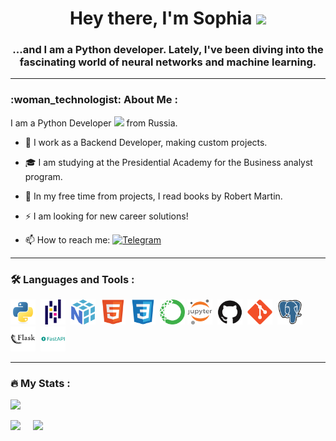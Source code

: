 <!-- ![header](https://capsule-render.vercel.app/api?type=waving&color=gradient&height=256&section=header&text=Hey%20there!&fontSize=75&animation=fadeIn&fontAlignY=38&desc=I'm%20Sophia,%20welcome%20to%20my%20Githab%20profile!&descAlignY=51&descAlign=62)
-->

<h1 align="center">
  Hey there, I'm Sophia <img src="https://media.giphy.com/media/hvRJCLFzcasrR4ia7z/giphy.gif" width="30px"/><br>
</h1>

<h3 align="center">
  ...and I am a Python developer. Lately, I've been diving into the fascinating world of neural networks and machine learning.
</h3>


---

<h3> 
  :woman_technologist:  About Me :
</h3>

I am a Python Developer <img src="https://media.giphy.com/media/WUlplcMpOCEmTGBtBW/giphy.gif" width="30"> from Russia.

- :telescope: I work as a Backend Developer, making custom projects.

- :mortar_board: I am studying at the Presidential Academy for the Business analyst program.

- :seedling: In my free time from projects, I read books by Robert Martin.

- :zap: I am looking for new career solutions!

- :mailbox: How to reach me: <a href="https://web.telegram.org/k/#@ShilkinaSK">![Telegram](https://img.shields.io/badge/Telegram-2CA5E0?style=for-the-badge&logo=telegram&logoColor=white)</a>

---

### :hammer_and_wrench: Languages and Tools :
<div>
  <img src="https://github.com/devicons/devicon/blob/master/icons/python/python-original.svg" title="Java" alt="Java" width="40" height="40"/>&nbsp;
  <img src="https://github.com/devicons/devicon/blob/master/icons/pandas/pandas-original.svg" title="Flutter" alt="Flutter" width="40" height="40"/>&nbsp;
  <img src="https://github.com/devicons/devicon/blob/master/icons/numpy/numpy-original.svg" title="Redux" alt="Redux " width="40" height="40"/>&nbsp;
  <img src="https://github.com/devicons/devicon/blob/master/icons/html5/html5-original.svg" title="HTML5" alt="HTML" width="40" height="40"/>&nbsp;
  <img src="https://github.com/devicons/devicon/blob/master/icons/css3/css3-original.svg"  title="CSS3" alt="CSS" width="40" height="40"/>&nbsp;
  <img src="https://github.com/devicons/devicon/blob/master/icons/anaconda/anaconda-original.svg" title="Git" **alt="Git" width="40" height="40"/>
  <img src="https://github.com/devicons/devicon/blob/master/icons/jupyter/jupyter-original-wordmark.svg" title="JavaScript" alt="JavaScript" width="40" height="40"/>&nbsp;
  <img src="https://github.com/devicons/devicon/blob/master/icons/github/github-original.svg" title="Firebase" alt="Firebase" width="40" height="40"/>&nbsp;
  <img src="https://github.com/devicons/devicon/blob/master/icons/git/git-original.svg" title="Gatsby"  alt="Gatsby" width="40" height="40"/>&nbsp;
  <img src="https://github.com/devicons/devicon/blob/master/icons/postgresql/postgresql-original.svg" title="MySQL"  alt="MySQL" width="40" height="40"/>&nbsp;
  <img src="https://github.com/devicons/devicon/blob/master/icons/flask/flask-original-wordmark.svg" title="NodeJS" alt="NodeJS" width="40" height="40"/>&nbsp;
  <img src="https://github.com/devicons/devicon/blob/master/icons/fastapi/fastapi-original-wordmark.svg" title="AWS" alt="AWS" width="40" height="40"/>&nbsp;
</div>

---

### :fire: My Stats :

![](https://github-profile-summary-cards.vercel.app/api/cards/profile-details?username=SophiaShilkina&theme=tokyonight)

![](https://github-profile-summary-cards.vercel.app/api/cards/most-commit-language?username=SophiaShilkina&theme=tokyonight)&nbsp;&nbsp;&nbsp;&nbsp;
![](https://github-profile-summary-cards.vercel.app/api/cards/stats?username=SophiaShilkina&theme=tokyonight)
